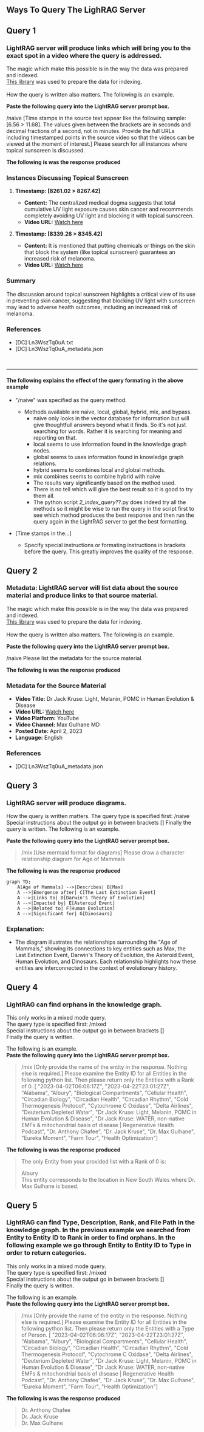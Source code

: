 ## Ways To Query The LighRAG Server

## Query 1

### LightRAG server will produce links which will bring you to the exact spot in a video where the query is addressed.

The magic which make this possible is in the way the data was prepared and indexed.  
[This library](https://github.com/johnshearing/scrape_yt_mk_transcripts) was used to prepare the data for indexing.  
<br>
How the query is written also matters. The following is an example. 

**Paste the following query into the LightRAG server prompt box.**

/naive [Time stamps in the source text appear like the following sample: [6.56 > 11.68]. The values given between the brackets are in seconds and decimal fractions of a second, not in minutes. Provide the full URLs including timestamped points in the source video so that the videos can be viewed at the moment of interest.] Please search for all instances where topical sunscreen is discussed.

**The following is was the response produced**

### Instances Discussing Topical Sunscreen

1. **Timestamp: [8261.02 > 8267.42]**
   - **Content:** The centralized medical dogma suggests that total cumulative UV light exposure causes skin cancer and recommends completely avoiding UV light and blocking it with topical sunscreen.
   - **Video URL:** [Watch here](https://www.youtube.com/watch?v=Ln3WszTq0uA&t=8261s)

2. **Timestamp: [8339.26 > 8345.42]**
   - **Content:** It is mentioned that putting chemicals or things on the skin that block the system (like topical sunscreen) guarantees an increased risk of melanoma.
   - **Video URL:** [Watch here](https://www.youtube.com/watch?v=Ln3WszTq0uA&t=8339s)

### Summary
The discussion around topical sunscreen highlights a critical view of its use in preventing skin cancer, suggesting that blocking UV light with sunscreen may lead to adverse health outcomes, including an increased risk of melanoma.

### References
- [DC] Ln3WszTq0uA.txt
- [DC] Ln3WszTq0uA_metadata.json
<br>

---
#### The following explains the effect of the query formating in the above example

* "/naive" was specified as the query method.
  * Methods available are naive, local, global, hybrid, mix, and bypass.
    * naive only looks in the vector database for information but will give thoughtfull answers beyond what it finds. So it's not just searching for words. Rather it is searching for meaning and reporting on that.
    * local seems to use information found in the knowledge graph nodes.
    * global seems to uses information found in knowledge graph relations.
    * hybrid seems to combines local and global methods.
    * mix combines seems to combine hybrid with naive
    * The results vary significantly based on the method used.
    * There is no tell which will give the best result so it is good to try them all. 
    * The python script _2_index_query_??.py does indeed try all the methods so it might be wise to run the query in the script first to see which method produces the best response and then run the query again in the LightRAG server to get the best formatting.

* [Time stamps in the...] 
  * Specify special instructions or formating instructions in brackets before the query. This greatly improves the quality of the response.  


## Query 2

### Metadata: LightRAG server will list data about the source material and produce links to that source material.

The magic which make this possible is in the way the data was prepared and indexed.  
[This library](https://github.com/johnshearing/scrape_yt_mk_transcripts) was used to prepare the data for indexing.  
<br>
How the query is written also matters. The following is an example. 

**Paste the following query into the LightRAG server prompt box.**

/naive Please list the metadata for the source material.  

**The following is was the response produced**

### Metadata for the Source Material
- **Video Title:** Dr Jack Kruse: Light, Melanin, POMC in Human Evolution & Disease
- **Video URL:** [Watch here](https://www.youtube.com/watch?v=Ln3WszTq0uA)
- **Video Platform:** YouTube
- **Video Channel:** Max Gulhane MD
- **Posted Date:** April 2, 2023
- **Language:** English

### References
- [DC] Ln3WszTq0uA_metadata.json

## Query 3

### LightRAG server will produce diagrams.

How the query is written matters. 
The query type is specified first: /naive 
Special instructions about the output go in between brackets []
Finally the query is written.
The following is an example. 

**Paste the following query into the LightRAG server prompt box.**

>/mix [Use mermaid format for diagrams] Please draw a character relationship diagram for Age of Mammals

**The following is was the response produced**

```mermaid
graph TD;
    A[Age of Mammals] -->|Describes| B[Max]
    A -->|Emergence after| C[The Last Extinction Event]
    A -->|Links to| D[Darwin's Theory of Evolution]
    A -->|Impacted by| E[Asteroid Event]
    A -->|Related to| F[Human Evolution]
    A -->|Significant for| G[Dinosaurs]
```

### Explanation:
- The diagram illustrates the relationships surrounding the "Age of Mammals," showing its connections to key entities such as Max, the Last Extinction Event, Darwin's Theory of Evolution, the Asteroid Event, Human Evolution, and Dinosaurs. Each relationship highlights how these entities are interconnected in the context of evolutionary history.

## Query 4

### LightRAG can find orphans in the knowledge graph.

This only works in a mixed mode query.  
The query type is specified first: /mixed  
Special instructions about the output go in between brackets []  
Finally the query is written.  

The following is an example.   
**Paste the following query into the LightRAG server prompt box.**

>/mix [Only provide the name of the entity in the response. Nothing else is required.] Please examine the Entity ID for all Entities in the following python list. Then please return only the Entities with a Rank of 0. [ "2023-04-02T06:06:17Z", "2023-04-22T23:01:27Z", "Alabama", "Albury", "Biological Compartments", "Cellular Health", "Circadian Biology", "Circadian Health", "Circadian Rhythm", "Cold Thermogenesis Protocol", "Cytochrome C Oxidase", "Delta Airlines", "Deuterium Depleted Water", "Dr Jack Kruse: Light, Melanin, POMC in Human Evolution & Disease", "Dr Jack Kruse: WATER, non-native EMFs & mitochondrial basis of disease | Regenerative Health Podcast", "Dr. Anthony Chafee", "Dr. Jack Kruse", "Dr. Max Gulhane", "Eureka Moment", "Farm Tour", "Health Optimization"]

**The following is was the response produced**

>The only Entity from your provided list with a Rank of 0 is:  
>
>Albury  
>This entity corresponds to the location in New South Wales where Dr. Max Gulhane is based.  

## Query 5

### LightRAG can find Type, Description, Rank, and File Path in the knowledge graph. In the previous example we searched from Entity to Entity ID to Rank in order to find orphans. In the following example we go through Entity to Entity ID to Type in order to return categories.

This only works in a mixed mode query.  
The query type is specified first: /mixed  
Special instructions about the output go in between brackets []  
Finally the query is written.  

The following is an example.   
**Paste the following query into the LightRAG server prompt box.**

>/mix [Only provide the name of the entity in the response. Nothing else is required.] Please examine the Entity ID for all Entities in the following python list. Then please return only the Entities with a Type of Person. [ "2023-04-02T06:06:17Z", "2023-04-22T23:01:27Z", "Alabama", "Albury", "Biological Compartments", "Cellular Health", "Circadian Biology", "Circadian Health", "Circadian Rhythm", "Cold Thermogenesis Protocol", "Cytochrome C Oxidase", "Delta Airlines", "Deuterium Depleted Water", "Dr Jack Kruse: Light, Melanin, POMC in Human Evolution & Disease", "Dr Jack Kruse: WATER, non-native EMFs & mitochondrial basis of disease | Regenerative Health Podcast", "Dr. Anthony Chafee", "Dr. Jack Kruse", "Dr. Max Gulhane", "Eureka Moment", "Farm Tour", "Health Optimization"]

**The following is was the response produced**

>Dr. Anthony Chafee  
Dr. Jack Kruse  
Dr. Max Gulhane    
